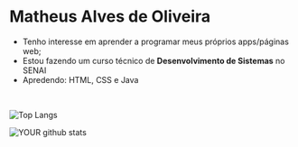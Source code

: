 # Matheus Alves de Oliveira

* Tenho interesse em aprender a programar meus próprios apps/páginas web;
* Estou fazendo um curso técnico de <strong>Desenvolvimento de Sistemas</strong> no SENAI
* Apredendo: HTML, CSS e Java

<br>

 ![Top Langs](https://github-readme-stats.vercel.app/api/top-langs/?username=MalvzMK1&theme=nightowl&layout=compact)  
 
 ![YOUR github stats](https://github-readme-stats.vercel.app/api?username=MalvzMK1&theme=nightowl&layout=compact)
